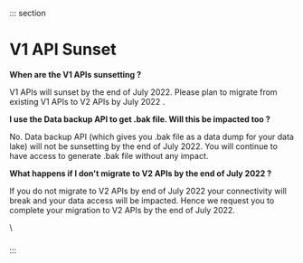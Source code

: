 <div>

::: section
<div>

<div>

</div>

<div>

<div>

# V1 API Sunset

**When are the V1 APIs sunsetting ?**

V1 APIs will sunset by the end of July 2022. Please plan to migrate from
existing V1 APIs to V2 APIs by July 2022 . 

**I use the Data backup API to get .bak file. Will this be impacted too
?**

No. Data backup API (which gives you .bak file as a data dump for your
data lake) will not be sunsetting by the end of July 2022. You will
continue to have access to generate .bak file without any impact.

**What happens if I don\'t migrate to V2 APIs by the end of July 2022
?**

If you do not migrate to V2 APIs by end of July 2022 your connectivity
will break and your data access will be impacted. Hence we request you
to complete your migration to V2 APIs by the end of July 2022.  

\

### 

</div>

</div>

</div>
:::

</div>
